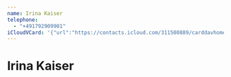 ```yaml
---
name: Irina Kaiser
telephone:
  - "+491792909901"
iCloudVCard: '{"url":"https://contacts.icloud.com/311500889/carddavhome/card/05BD7363-A7DF-460F-AC86-6D7F92C02D8C.vcf","etag":"\"laijt3ij\"","data":"BEGIN:VCARD\r\nVERSION:3.0\r\nFN:\r\nN:Kaiser;Irina;;;\r\nUID:4AF3C4C4-CEB3-4B05-9FF5-1873FF6587FA\r\nPRODID:-//Apple Inc.//iOS 15.7//EN\r\nREV:2025-04-03T22:04:06Z\r\nORG:;\r\nTEL:+491792909901\r\nEND:VCARD"}'
---
```

# Irina Kaiser